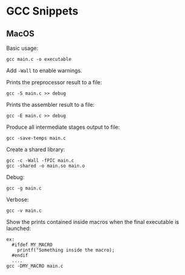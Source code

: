# GCC Snippets

## MacOS

Basic usage:
```
gcc main.c -o executable
```
Add `-Wall` to enable warnings.

Prints the preprocessor result to a file:
```
gcc -S main.c >> debug
```

Prints the assembler result to a file:
```
gcc -E main.c >> debug
```

Produce all intermediate stages output to file:
```
gcc -save-temps main.c
```

Create a shared library:
```
gcc -c -Wall -fPIC main.c
gcc -shared -o main.so main.o
```

Debug:
```
gcc -g main.c
```

Verbose:
```
gcc -v main.c
```

Show the prints contained inside macros when the final executable is launched:
```
ex:
  #ifdef MY_MACRO
    printf("Something inside the macro);
  #endif
  ....
gcc -DMY_MACRO main.c
```
